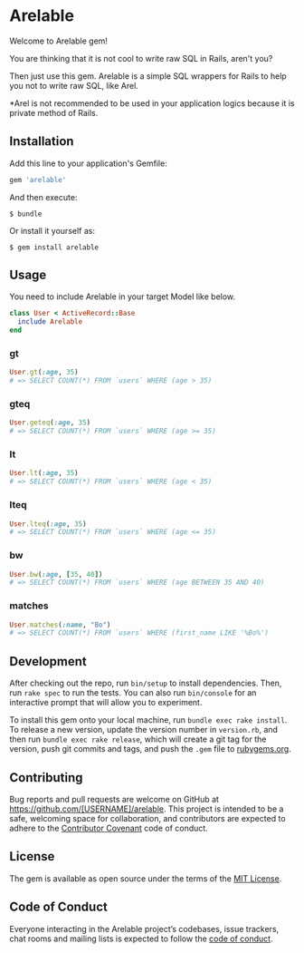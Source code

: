 # Arelable

Welcome to Arelable gem!

You are thinking that it is not cool to write raw SQL in Rails, aren't you?

Then just use this gem.
Arelable is a simple SQL wrappers for Rails to help you not to write raw SQL, like Arel.

*Arel is not recommended to be used in your application logics because it is private method of Rails.


## Installation

Add this line to your application's Gemfile:

```ruby
gem 'arelable'
```

And then execute:

    $ bundle

Or install it yourself as:

    $ gem install arelable

## Usage

You need to include Arelable in your target Model like below.

```ruby
class User < ActiveRecord::Base
  include Arelable
end
```

### gt

```ruby
User.gt(:age, 35)
# => SELECT COUNT(*) FROM `users` WHERE (age > 35)
```

### gteq
```ruby
User.geteq(:age, 35)
# => SELECT COUNT(*) FROM `users` WHERE (age >= 35)
```

### lt
```ruby
User.lt(:age, 35)
# => SELECT COUNT(*) FROM `users` WHERE (age < 35)
```

### lteq
```ruby
User.lteq(:age, 35)
# => SELECT COUNT(*) FROM `users` WHERE (age <= 35)
```

### bw
```ruby
User.bw(:age, [35, 40])
# => SELECT COUNT(*) FROM `users` WHERE (age BETWEEN 35 AND 40)
```

### matches
```ruby
User.matches(:name, "Bo")
# => SELECT COUNT(*) FROM `users` WHERE (first_name LIKE '%Bo%')
```

## Development

After checking out the repo, run `bin/setup` to install dependencies. Then, run `rake spec` to run the tests. You can also run `bin/console` for an interactive prompt that will allow you to experiment.

To install this gem onto your local machine, run `bundle exec rake install`. To release a new version, update the version number in `version.rb`, and then run `bundle exec rake release`, which will create a git tag for the version, push git commits and tags, and push the `.gem` file to [rubygems.org](https://rubygems.org).

## Contributing

Bug reports and pull requests are welcome on GitHub at https://github.com/[USERNAME]/arelable. This project is intended to be a safe, welcoming space for collaboration, and contributors are expected to adhere to the [Contributor Covenant](http://contributor-covenant.org) code of conduct.

## License

The gem is available as open source under the terms of the [MIT License](https://opensource.org/licenses/MIT).

## Code of Conduct

Everyone interacting in the Arelable project’s codebases, issue trackers, chat rooms and mailing lists is expected to follow the [code of conduct](https://github.com/[USERNAME]/arelable/blob/master/CODE_OF_CONDUCT.md).
